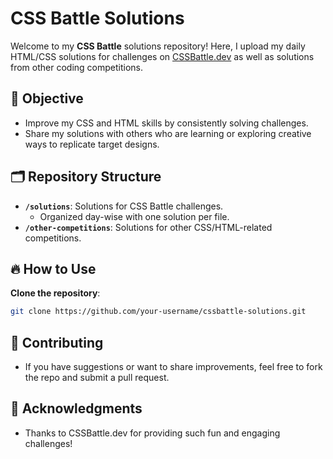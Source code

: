 # CSS Battle Solutions  

Welcome to my **CSS Battle** solutions repository! Here, I upload my daily HTML/CSS solutions for challenges on [CSSBattle.dev](https://cssbattle.dev) as well as solutions from other coding competitions.  

## 🚀 Objective  
- Improve my CSS and HTML skills by consistently solving challenges.  
- Share my solutions with others who are learning or exploring creative ways to replicate target designs.  

## 🗂 Repository Structure  
- **`/solutions`**: Solutions for CSS Battle challenges.  
  - Organized day-wise with one solution per file.  
- **`/other-competitions`**: Solutions for other CSS/HTML-related competitions.  

## 🔥 How to Use  
**Clone the repository**:  
   ```bash
   git clone https://github.com/your-username/cssbattle-solutions.git
   ```

## 🤝 Contributing 
- If you have suggestions or want to share improvements, feel free to fork the repo and submit a pull request.

 ## 🌟 Acknowledgments
- Thanks to CSSBattle.dev for providing such fun and engaging challenges!